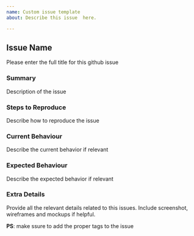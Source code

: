 ```yaml
---
name: Custom issue template
about: Describe this issue  here.

---
```


## Issue Name
Please enter the full title for this github issue

### Summary
Description of the issue

### Steps to Reproduce
Describe how to reproduce the issue

### Current Behaviour
Describe the current behavior if relevant

### Expected Behaviour
Describe the expected behavior if relevant

### Extra Details
Provide all the relevant details related to this issues. Include screenshot, wireframes and mockups if helpful.

__PS__: make ssure to add the proper tags to the issue
